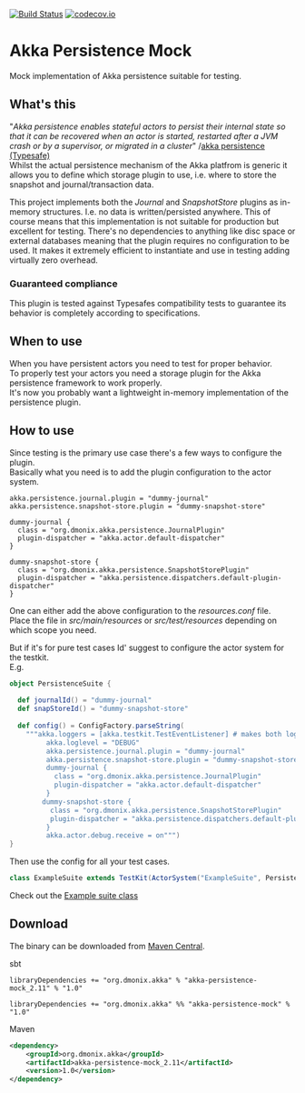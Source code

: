 [![Build Status](https://travis-ci.org/pnerg/akka-persistence-mock.svg?branch=master)](https://travis-ci.org/pnerg/akka-persistence-mock) [![codecov.io](http://codecov.io/github/pnerg/akka-persistence-mock/coverage.svg?branch=master)](http://codecov.io/github/pnerg/akka-persistence-mock?branch=master)   

# Akka Persistence Mock
Mock implementation of Akka persistence suitable for testing.

## What's this
"_Akka persistence enables stateful actors to persist their internal state so that it can be recovered when an actor is started, restarted after a JVM crash or by a supervisor, or migrated in a cluster_"
/[akka persistence (Typesafe)](http://doc.akka.io/docs/akka/2.4.0-RC3/scala/persistence.html)  
Whilst the actual persistence mechanism of the Akka platfrom is generic it allows you to define which storage plugin to use, i.e. where to store the snapshot and journal/transaction data.  
  
This project implements both the _Journal_ and _SnapshotStore_ plugins as in-memory structures. I.e. no data is written/persisted anywhere. This of course means that this implementation is not suitable for production but excellent for testing. There's no dependencies to anything like disc space or external databases meaning that the plugin requires no configuration to be used. It makes it extremely efficient to instantiate and use in testing adding virtually zero overhead.

### Guaranteed compliance
This plugin is tested against Typesafes compatibility tests to guarantee its behavior is completely according to specifications.

## When to use
When you have persistent actors you need to test for proper behavior.  
To properly test your actors you need a storage plugin for the Akka persistence framework to work properly.  
It's now you probably want a lightweight in-memory implementation of the persistence plugin.

## How to use
Since testing is the primary use case there's a few ways to configure the plugin.  
Basically what you need is to add the plugin configuration to the actor system.
```
akka.persistence.journal.plugin = "dummy-journal"
akka.persistence.snapshot-store.plugin = "dummy-snapshot-store"

dummy-journal {
  class = "org.dmonix.akka.persistence.JournalPlugin"
  plugin-dispatcher = "akka.actor.default-dispatcher"
}

dummy-snapshot-store {
  class = "org.dmonix.akka.persistence.SnapshotStorePlugin"
  plugin-dispatcher = "akka.persistence.dispatchers.default-plugin-dispatcher"
}
```
One can either add the above configuration to the _resources.conf_ file.  
Place the file in _src/main/resources_ or _src/test/resources_ depending on which scope you need.  

But if it's for pure test cases Id' suggest to configure the actor system for the testkit.  
E.g. 

```scala
object PersistenceSuite {
  
  def journalId() = "dummy-journal"
  def snapStoreId() = "dummy-snapshot-store"
  
  def config() = ConfigFactory.parseString(
    """akka.loggers = [akka.testkit.TestEventListener] # makes both log-snooping and logging work
         akka.loglevel = "DEBUG"
         akka.persistence.journal.plugin = "dummy-journal"
         akka.persistence.snapshot-store.plugin = "dummy-snapshot-store"
         dummy-journal {
           class = "org.dmonix.akka.persistence.JournalPlugin"
           plugin-dispatcher = "akka.actor.default-dispatcher"
         }
        dummy-snapshot-store {
          class = "org.dmonix.akka.persistence.SnapshotStorePlugin"
          plugin-dispatcher = "akka.persistence.dispatchers.default-plugin-dispatcher"
         }          
         akka.actor.debug.receive = on""")
}
```
Then use the config for all your test cases.
```scala
class ExampleSuite extends TestKit(ActorSystem("ExampleSuite", PersistenceSuite.config))
```
Check out the [Example suite class](https://github.com/pnerg/akka-persistence-mock/blob/master/src/test/scala/org/dmonix/akka/persistence/ExampleSuite.scala)

## Download
The binary can be downloaded from [Maven Central](http://search.maven.org/#artifactdetails|org.dmonix.akka|akka-persistence-mock_2.11|1.0|).

sbt
```
libraryDependencies += "org.dmonix.akka" % "akka-persistence-mock_2.11" % "1.0"
```
```
libraryDependencies += "org.dmonix.akka" %% "akka-persistence-mock" % "1.0"
```

Maven
```xml
<dependency>
    <groupId>org.dmonix.akka</groupId>
    <artifactId>akka-persistence-mock_2.11</artifactId>
    <version>1.0</version>
</dependency>
```

